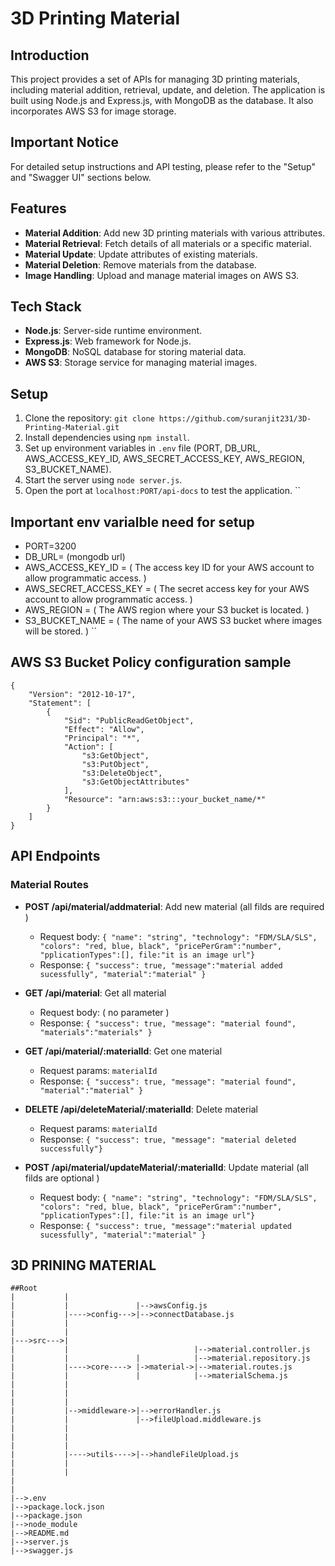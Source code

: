 # 3D Printing Material

## Introduction

This project provides a set of APIs for managing 3D printing materials, including material addition, retrieval, update, and deletion. The application is built using Node.js and Express.js, with MongoDB as the database. It also incorporates AWS S3 for image storage.

## Important Notice
For detailed setup instructions and API testing, please refer to the "Setup" and "Swagger UI" sections below.

## Features

- **Material Addition**: Add new 3D printing materials with various attributes.
- **Material Retrieval**: Fetch details of all materials or a specific material.
- **Material Update**: Update attributes of existing materials.
- **Material Deletion**: Remove materials from the database.
- **Image Handling**: Upload and manage material images on AWS S3.

## Tech Stack

- **Node.js**: Server-side runtime environment.
- **Express.js**: Web framework for Node.js.
- **MongoDB**: NoSQL database for storing material data.
- **AWS S3**: Storage service for managing material images.

## Setup
1. Clone the repository: `git clone https://github.com/suranjit231/3D-Printing-Material.git`
2. Install dependencies using `npm install`.
3. Set up environment variables in `.env` file (PORT, DB_URL, AWS_ACCESS_KEY_ID, AWS_SECRET_ACCESS_KEY, AWS_REGION, S3_BUCKET_NAME).
4. Start the server using `node server.js`.
5. Open the port at `localhost:PORT/api-docs` to test the application.
``
## Important env varialble need for setup
- PORT=3200
- DB_URL= (mongodb url)
- AWS_ACCESS_KEY_ID = ( The access key ID for your AWS account to allow programmatic access. )
- AWS_SECRET_ACCESS_KEY = ( The secret access key for your AWS account to allow programmatic access. )
- AWS_REGION = ( The AWS region where your S3 bucket is located. )
- S3_BUCKET_NAME = ( The name of your AWS S3 bucket where images will be stored. )
``
## AWS S3 Bucket Policy configuration sample
```
{
    "Version": "2012-10-17",
    "Statement": [
        {
            "Sid": "PublicReadGetObject",
            "Effect": "Allow",
            "Principal": "*",
            "Action": [
                "s3:GetObject",
                "s3:PutObject",
                "s3:DeleteObject",
                "s3:GetObjectAttributes"
            ],
            "Resource": "arn:aws:s3:::your_bucket_name/*"
        }
    ]
}
```

## API Endpoints

### Material Routes
- **POST /api/material/addmaterial**: Add new material (all filds are required )
  - Request body: `{ "name": "string", "technology": "FDM/SLA/SLS", "colors": "red, blue, black", "pricePerGram":"number", "pplicationTypes":[], file:"it is an image url"}`
  - Response: `{ "success": true, "message":"material added sucessfully", "material":"material" }`

- **GET /api/material**: Get all material
  - Request body: ( no parameter )
  - Response: `{ "success": true, "message": "material found", "materials":"materials" }`

- **GET /api/material/:materialId**: Get one material
  - Request params: `materialId`
  - Response: `{ "success": true, "message": "material found",  "material":"material" }`

- **DELETE /api/deleteMaterial/:materialId**: Delete material
  - Request params: `materialId`
  - Response: `{ "success": true, "message": "material deleted successfully"}`

- **POST /api/material/updateMaterial/:materialId**: Update material (all filds are optional )
  - Request body: `{ "name": "string", "technology": "FDM/SLA/SLS", "colors": "red, blue, black", "pricePerGram":"number", "pplicationTypes":[], file:"it is an image url"}`
  - Response: `{ "success": true, "message":"material updated sucessfully", "material":"material" }`


## 3D PRINING MATERIAL
```
##Root
|           |               
|           |               |-->awsConfig.js            
|           |---->config--->|-->connectDatabase.js
|           |                            
|           |
|--->src--->|                          
|           |                            |-->material.controller.js 
|           |               |            |-->material.repository.js
|           |---->core----> |->material->|-->material.routes.js              
|           |               |            |-->materialSchema.js  
|           |                           
|           |                                                                                                       
|           |              
|           |-->middleware->|-->errorHandler.js
|           |               |-->fileUpload.middleware.js
|           |               
|           |
|           |               
|           |---->utils---->|-->handleFileUpload.js
|           |               
|           |
|
|
|-->.env
|-->package.lock.json
|-->package.json
|-->node_module
|-->README.md
|-->server.js
|-->swagger.js
```

